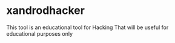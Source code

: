 # xandrodhacker
This tool is an educational tool for  Hacking 
That will be useful for educational purposes only
